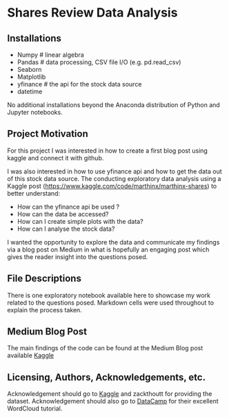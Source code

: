 # Shares Review Data Analysis

## Installations
 - Numpy  # linear algebra
 - Pandas # data processing, CSV file I/O (e.g. pd.read_csv)
 - Seaborn
 - Matplotlib
 - yfinance # the api for the stock data source
 - datetime

 
No additional installations beyond the Anaconda distribution of Python and Jupyter notebooks.

## Project Motivation
For this project I was interested in how to create a first blog post using kaggle and connect it with github.

I was also interested in how to use yfinance api and how to get the data out of this stock data source.
The conducting exploratory data analysis using a Kaggle post (https://www.kaggle.com/code/marthinx/marthinx-shares) to better understand:
 - How can the yfinance api be used ?
 - How can the data be accessed?
 - How can I create simple plots with the data?
 - How can I analyse the stock data?

I wanted the opportunity to explore the data and communicate my findings via a blog post on Medium in what is hopefully an engaging post which gives the reader insight into the questions posed. 

## File Descriptions
There is one exploratory notebook available here to showcase my work related to the questions posed. Markdown cells were used throughout to explain the process taken.

## Medium Blog Post 
The main findings of the code can be found at the Medium Blog post available [Kaggle](https://www.kaggle.com/code/marthinx/marthinx-shares)

## Licensing, Authors, Acknowledgements, etc.
Acknowledgement should go to [Kaggle](https://www.kaggle.com/code/marthinx/marthinx-shares) and zackthoutt for providing the dataset. Acknowledgement should also go to [DataCamp](https://www.datacamp.com/community/tutorials/wordcloud-python) for their excellent WordCloud tutorial.
